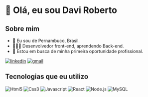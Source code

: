 # 👋 Olá, eu sou Davi Roberto

## Sobre mim
 - 📍  Eu sou de Pernambuco, Brasil.
 - 👨🏾‍💻 Desenvolvedor front-end, aprendendo Back-end.
 - 💼 Estou em busca de minha primeira oportunidade profissional. 
 
[![linkedin](https://img.shields.io/badge/LinkedIn-0077B5?style=for-the-badge&logo=linkedin&logoColor=white)](https://br.linkedin.com/in/daviroberto1)
[![gmail](https://img.shields.io/badge/Gmail-D14836?style=for-the-badge&logo=gmail&logoColor=white)](mailto:daviroberto148@gmail.com)

## Tecnologias que eu utilizo

<div>
 <img align="center" alt="Html5" src="https://img.shields.io/badge/HTML5-E34F26?style=for-the-badge&logo=html5&logoColor=white">
 <img align="center" alt="Css3" src="https://img.shields.io/badge/CSS3-1572B6?style=for-the-badge&logo=css3&logoColor=white">
 <img align="center" alt="Javascript" src="https://img.shields.io/badge/JavaScript-F7DF1E?style=for-the-badge&logo=javascript&logoColor=black">
 <img align="center" alt="React" src="https://img.shields.io/badge/React-20232A?style=for-the-badge&logo=react&logoColor=61DAFB">
 <img align="center" alt="Node.js" src="https://img.shields.io/badge/Node.js-43853D?style=for-the-badge&logo=node.js&logoColor=white">
 <img align="center" alt="MySQL" src="https://img.shields.io/badge/MySQL-00000F?style=for-the-badge&logo=mysql&logoColor=white">
</div>


 
